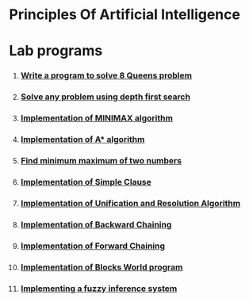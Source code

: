 # Principles Of Artificial Intelligence

# Lab programs

1. ### [Write a program to solve 8 Queens problem](./Excercise_1/1a/)
2. ### [Solve any problem using depth first search](./Excercise_1/1b/)
3. ### [Implementation of MINIMAX algorithm](./Excercise_1/1c/)
4. ### [Implementation of A\* algorithm](./Excercise_1/1d/)
5. ### [Find minimum maximum of two numbers](./Excercise_2/2a/)
6. ### [Implementation of Simple Clause](./Excercise_2/2b/)
7. ### [Implementation of Unification and Resolution Algorithm](./Excercise_2/2c/)
8. ### [Implementation of Backward Chaining](./Excercise_2/2d/)
9. ### [Implementation of Forward Chaining](./Excercise_2/2e/)
10. ### [Implementation of Blocks World program](./Excercise_3/3a/)
11. ### [Implementing a fuzzy inference system](./Excercise_3/3b/)
